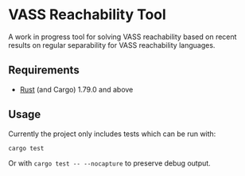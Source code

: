 # VASS Reachability Tool

A work in progress tool for solving VASS reachability based on recent results on regular separability for VASS reachability languages.

## Requirements

- [Rust](https://www.rust-lang.org/) (and Cargo) 1.79.0 and above

## Usage

Currently the project only includes tests which can be run with:

```sh
cargo test
```

Or with `cargo test -- --nocapture` to preserve debug output.

